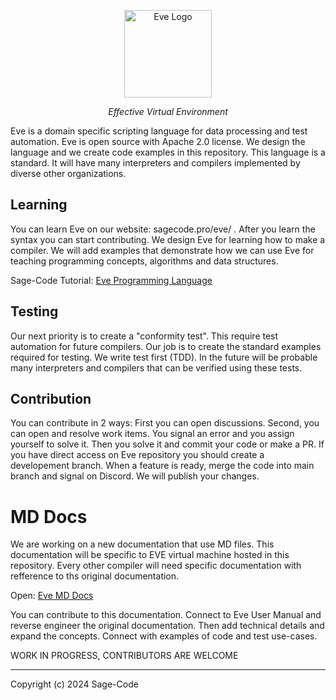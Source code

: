 <p align="center">
<a href="https://sagecode.pro/eve" target="_blank" align="center">
<img src="https://sagecode.pro/eve/img/eve-logo.svg" alt="Eve Logo" width="140"></img>
</a>
</p>

<p align="center"><em>Effective Virtual Environment</em></p>

<p>Eve is a domain specific scripting language for data processing and test automation. Eve is open source with Apache 2.0 license. We design the language and we create code examples in this repository. This language is a standard. It will have many interpreters and compilers implemented by diverse other organizations.</p>

  
## Learning

You can learn Eve on our website: sagecode.pro/eve/ . After you learn the syntax you can start contributing. We design Eve for learning how to make a compiler. We will add examples that demonstrate how we can use Eve for teaching programming concepts, algorithms and data structures.

Sage-Code Tutorial: [Eve Programming Language](https://sagecode.pro/eve/index.html)</a>

## Testing

Our next priority is to create a "conformity test". This require test automation for future compilers. Our job is to create the standard examples required for testing. We write test first (TDD). In the future will be probable many interpreters and compilers that can be verified using these tests.
  
## Contribution

You can contribute in 2 ways: First you can open discussions. Second, you can open and resolve work items. You signal an error and you assign yourself to solve it. Then you solve it and commit your code or make a PR. If you have direct access on Eve repository you should create a developement branch. When a feature is ready, merge the code into main branch and signal on Discord. We will publish your changes.

# MD Docs

We are working on a new documentation that use MD files. This documentation will be specific to EVE virtual machine hosted in this repository. Every other compiler will need specific documentation with refference to ths original documentation.

Open: [Eve MD Docs](docs/index.md)

You can contribute to this documentation. Connect to Eve User Manual and reverse engineer the original documentation. Then add technical details and expand the concepts. Connect with examples of code and test use-cases.

WORK IN PROGRESS, CONTRIBUTORS ARE WELCOME

---

Copyright (c) 2024 Sage-Code
